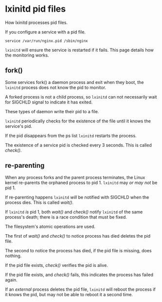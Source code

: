 # lxinitd pid files

How lxinitd processes pid files.

If you configure a service with a pid file.

	service /var/run/nginx.pid /sbin/nginx

`lxinitd` will ensure the service is restarted if it fails. This page details how the monitoring works.

## fork()

Some services fork() a daemon process and exit when they boot, the `lxinitd` process does not know the pid to monitor.

A forked process is not a child process, so `lxinitd` can not necessarily wait for SIGCHLD signal to indicate it has exited.

These types of daemon write their pid to a file.

`lxinitd` periodically checks for the existence of the file until it knows the service's pid.

If the pid disappears from the ps list `lxinitd` restarts the process.

The existence of a service pid is checked every 3 seconds. This is called _check()_.

## re-parenting

When any process forks and the parent process terminates, the Linux kernel re-parents the orphaned process to pid 1.  `lxinitd` may _or may not_ be pid 1.

If re-parenting happens `lxinitd` _will_ be notified with SIGCHLD when the process dies. This is called _wait()_.

If `lxinitd` _is_ pid 1, both _wait()_ and _check()_ notify `lxinitd` of the same process's death; there is a race condition that must be fixed.

The filesystem's atomic operations are used. 

The first of _wait()_ and _check()_ to notice process has died deletes the pid file.

The second to notice the process has died, if the pid file is missing, does nothing.

If the pid file exists, _check()_ verifies the pid is alive.

If the pid file exists, and _check()_ fails, this indicates the process has failed again.

If an _external_ process deletes the pid file, `lxinitd` will reboot the process if it knows the pid, but may not be able to reboot it a second time.

